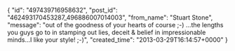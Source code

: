  {
   "id": "497439716958632",
   "post_id": "462493170453287_496886007014003",
   "from_name": "Stuart Stone",
   "message": "out of the goodness of your hearts of course ;-) ...the lengths you guys go to in stamping out lies, deceit & belief in impressionable minds...I like your style!  ;-)",
   "created_time": "2013-03-29T16:14:57+0000"
 }

